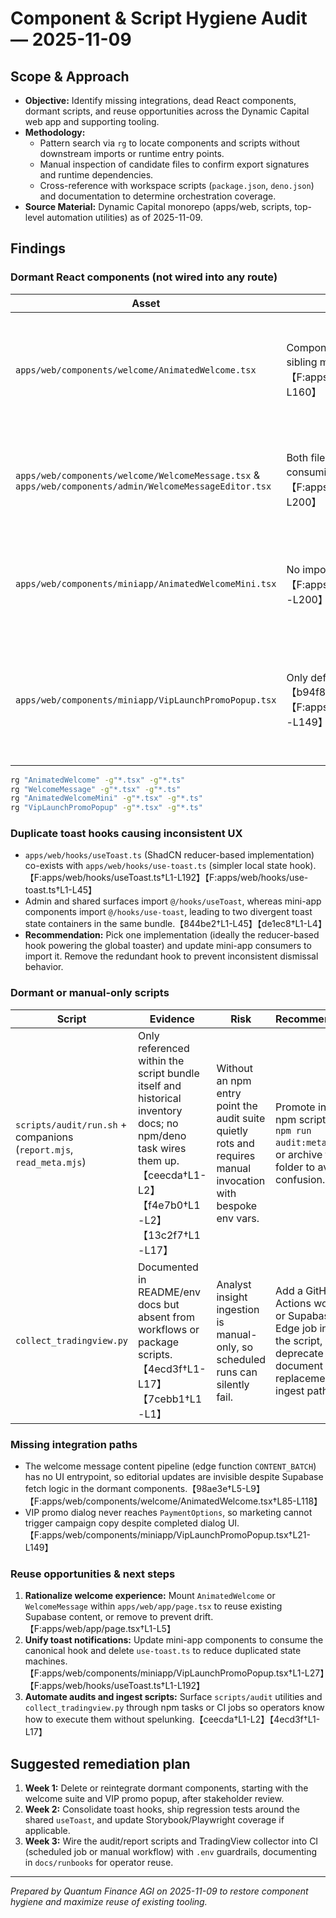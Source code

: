# Component & Script Hygiene Audit — 2025-11-09

## Scope & Approach

- **Objective:** Identify missing integrations, dead React components, dormant
  scripts, and reuse opportunities across the Dynamic Capital web app and
  supporting tooling.
- **Methodology:**
  - Pattern search via `rg` to locate components and scripts without downstream
    imports or runtime entry points.
  - Manual inspection of candidate files to confirm export signatures and
    runtime dependencies.
  - Cross-reference with workspace scripts (`package.json`, `deno.json`) and
    documentation to determine orchestration coverage.
- **Source Material:** Dynamic Capital monorepo (apps/web, scripts, top-level
  automation utilities) as of 2025-11-09.

## Findings

### Dormant React components (not wired into any route)

| Asset                                                                                                   | Evidence                                                                                                                                                                                | Impact                                                                                                                    | Recommendation                                                                                                                 |
| ------------------------------------------------------------------------------------------------------- | --------------------------------------------------------------------------------------------------------------------------------------------------------------------------------------- | ------------------------------------------------------------------------------------------------------------------------- | ------------------------------------------------------------------------------------------------------------------------------ |
| `apps/web/components/welcome/AnimatedWelcome.tsx`                                                       | Component is exported but only referenced in its own file and sibling mini-app variant.【98ae3e†L1-L9】【F:apps/web/components/welcome/AnimatedWelcome.tsx†L1-L160】                    | Supabase-backed welcome copy never renders in production, so content pipeline is effectively dark.                        | Either mount within the marketing landing page or remove in favor of `DynamicChatLanding` to avoid stale dependencies.         |
| `apps/web/components/welcome/WelcomeMessage.tsx` & `apps/web/components/admin/WelcomeMessageEditor.tsx` | Both files self-reference the “welcome message” flow but have no consuming route or admin surface imports.【0fdfb5†L1-L23】【F:apps/web/components/welcome/WelcomeMessage.tsx†L1-L200】 | Duplicate Supabase fetch/checkout logic bloats bundle and diverges from current mini-app checkout.                        | Consolidate Supabase plan logic into a shared service and either surface the editor in `/admin` or archive the pair.           |
| `apps/web/components/miniapp/AnimatedWelcomeMini.tsx`                                                   | No imports outside of its declaration file.【13d0bb†L1-L5】【F:apps/web/components/miniapp/AnimatedWelcomeMini.tsx†L1-L200】                                                            | Idle animation code adds maintenance overhead but never ships with the mini-app tabs.                                     | Fold its motion patterns into `HomeLanding` if animated onboarding is still desired; otherwise delete to reduce bundle weight. |
| `apps/web/components/miniapp/VipLaunchPromoPopup.tsx`                                                   | Only defined, never imported by any mini-app container.【b94f84†L1-L2】【F:apps/web/components/miniapp/VipLaunchPromoPopup.tsx†L1-L149】                                                | Promotional workflow (promo code toast + dialog) is disconnected from checkout, so marketing cannot launch the VIP offer. | Reuse the dialog from within `PaymentOptions` or remove to eliminate duplicate toast dependencies.                             |

```bash
rg "AnimatedWelcome" -g"*.tsx" -g"*.ts"
rg "WelcomeMessage" -g"*.tsx" -g"*.ts"
rg "AnimatedWelcomeMini" -g"*.tsx" -g"*.ts"
rg "VipLaunchPromoPopup" -g"*.tsx" -g"*.ts"
```

### Duplicate toast hooks causing inconsistent UX

- `apps/web/hooks/useToast.ts` (ShadCN reducer-based implementation) co-exists
  with `apps/web/hooks/use-toast.ts` (simpler local state
  hook).【F:apps/web/hooks/useToast.ts†L1-L192】【F:apps/web/hooks/use-toast.ts†L1-L45】
- Admin and shared surfaces import `@/hooks/useToast`, whereas mini-app
  components import `@/hooks/use-toast`, leading to two divergent toast state
  containers in the same bundle.【844be2†L1-L45】【de1ec8†L1-L4】
- **Recommendation:** Pick one implementation (ideally the reducer-based hook
  powering the global toaster) and update mini-app consumers to import it.
  Remove the redundant hook to prevent inconsistent dismissal behavior.

### Dormant or manual-only scripts

| Script                                                              | Evidence                                                                                                                                                        | Risk                                                                                                          | Recommendation                                                                                                             |
| ------------------------------------------------------------------- | --------------------------------------------------------------------------------------------------------------------------------------------------------------- | ------------------------------------------------------------------------------------------------------------- | -------------------------------------------------------------------------------------------------------------------------- |
| `scripts/audit/run.sh` + companions (`report.mjs`, `read_meta.mjs`) | Only referenced within the script bundle itself and historical inventory docs; no npm/deno task wires them up.【ceecda†L1-L2】【f4e7b0†L1-L2】【13c2f7†L1-L17】 | Without an npm entry point the audit suite quietly rots and requires manual invocation with bespoke env vars. | Promote into an npm script (e.g., `npm run audit:metadata`) or archive the folder to avoid confusion.                      |
| `collect_tradingview.py`                                            | Documented in README/env docs but absent from workflows or package scripts.【4ecd3f†L1-L17】【7cebb1†L1-L1】                                                    | Analyst insight ingestion is manual-only, so scheduled runs can silently fail.                                | Add a GitHub Actions workflow or Supabase Edge job invoking the script, or deprecate and document replacement ingest path. |

### Missing integration paths

- The welcome message content pipeline (edge function `CONTENT_BATCH`) has no UI
  entrypoint, so editorial updates are invisible despite Supabase fetch logic in
  the dormant
  components.【98ae3e†L5-L9】【F:apps/web/components/welcome/AnimatedWelcome.tsx†L85-L118】
- VIP promo dialog never reaches `PaymentOptions`, so marketing cannot trigger
  campaign copy despite completed dialog
  UI.【F:apps/web/components/miniapp/VipLaunchPromoPopup.tsx†L21-L149】

### Reuse opportunities & next steps

1. **Rationalize welcome experience:** Mount `AnimatedWelcome` or
   `WelcomeMessage` within `apps/web/app/page.tsx` to reuse existing Supabase
   content, or remove to prevent drift.【F:apps/web/app/page.tsx†L1-L5】
2. **Unify toast notifications:** Update mini-app components to consume the
   canonical hook and delete `use-toast.ts` to reduce duplicated state
   machines.【F:apps/web/components/miniapp/VipLaunchPromoPopup.tsx†L1-L27】【F:apps/web/hooks/useToast.ts†L1-L192】
3. **Automate audits and ingest scripts:** Surface `scripts/audit` utilities and
   `collect_tradingview.py` through npm tasks or CI jobs so operators know how
   to execute them without spelunking.【ceecda†L1-L2】【4ecd3f†L1-L17】

## Suggested remediation plan

1. **Week 1:** Delete or reintegrate dormant components, starting with the
   welcome suite and VIP promo popup, after stakeholder review.
2. **Week 2:** Consolidate toast hooks, ship regression tests around the shared
   `useToast`, and update Storybook/Playwright coverage if applicable.
3. **Week 3:** Wire the audit/report scripts and TradingView collector into CI
   (scheduled job or manual workflow) with `.env` guardrails, documenting in
   `docs/runbooks` for operator reuse.

---

_Prepared by Quantum Finance AGI on 2025-11-09 to restore component hygiene and
maximize reuse of existing tooling._
